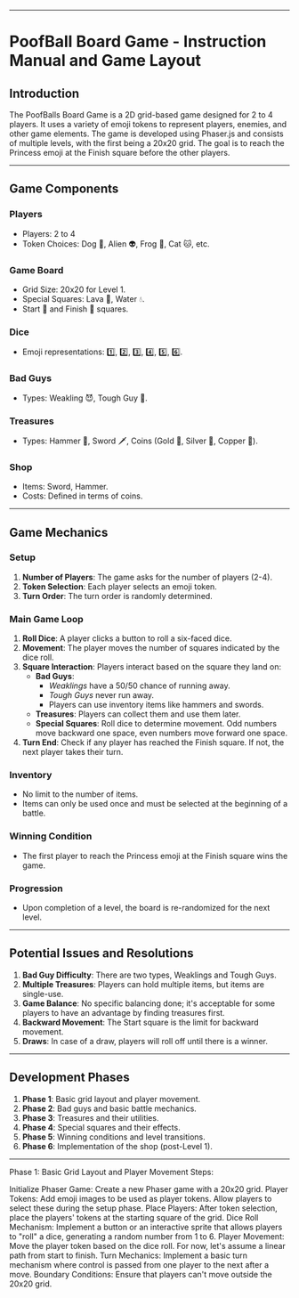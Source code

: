 
---

# PoofBall Board Game - Instruction Manual and Game Layout

## Introduction

The PoofBalls Board Game is a 2D grid-based game designed for 2 to 4 players. It uses a variety of emoji tokens to represent players, enemies, and other game elements. The game is developed using Phaser.js and consists of multiple levels, with the first being a 20x20 grid. The goal is to reach the Princess emoji at the Finish square before the other players.

---

## Game Components

### Players

- Players: 2 to 4
- Token Choices: Dog 🐶, Alien 👽, Frog 🐸, Cat 🐱, etc.
  
### Game Board

- Grid Size: 20x20 for Level 1.
- Special Squares: Lava 🌋, Water 💧.
- Start 🏁 and Finish 🏁 squares.
  
### Dice

- Emoji representations: 1️⃣, 2️⃣, 3️⃣, 4️⃣, 5️⃣, 6️⃣.
  
### Bad Guys

- Types: Weakling 😈, Tough Guy 👹.
  
### Treasures

- Types: Hammer 🔨, Sword 🗡️, Coins (Gold 🥇, Silver 🥈, Copper 🥉).
  
### Shop

- Items: Sword, Hammer.
- Costs: Defined in terms of coins.

---

## Game Mechanics

### Setup

1. **Number of Players**: The game asks for the number of players (2-4).
2. **Token Selection**: Each player selects an emoji token.
3. **Turn Order**: The turn order is randomly determined.

### Main Game Loop

1. **Roll Dice**: A player clicks a button to roll a six-faced dice.
2. **Movement**: The player moves the number of squares indicated by the dice roll.
3. **Square Interaction**: Players interact based on the square they land on:
    - **Bad Guys**: 
        - *Weaklings* have a 50/50 chance of running away.
        - *Tough Guys* never run away.
        - Players can use inventory items like hammers and swords.
    - **Treasures**: Players can collect them and use them later.
    - **Special Squares**: Roll dice to determine movement. Odd numbers move backward one space, even numbers move forward one space.
4. **Turn End**: Check if any player has reached the Finish square. If not, the next player takes their turn.

### Inventory

- No limit to the number of items.
- Items can only be used once and must be selected at the beginning of a battle.

### Winning Condition

- The first player to reach the Princess emoji at the Finish square wins the game.

### Progression

- Upon completion of a level, the board is re-randomized for the next level.

---

## Potential Issues and Resolutions

1. **Bad Guy Difficulty**: There are two types, Weaklings and Tough Guys.
2. **Multiple Treasures**: Players can hold multiple items, but items are single-use.
3. **Game Balance**: No specific balancing done; it's acceptable for some players to have an advantage by finding treasures first.
4. **Backward Movement**: The Start square is the limit for backward movement.
5. **Draws**: In case of a draw, players will roll off until there is a winner.

---

## Development Phases

1. **Phase 1**: Basic grid layout and player movement.
2. **Phase 2**: Bad guys and basic battle mechanics.
3. **Phase 3**: Treasures and their utilities.
4. **Phase 4**: Special squares and their effects.
5. **Phase 5**: Winning conditions and level transitions.
6. **Phase 6**: Implementation of the shop (post-Level 1).

---
Phase 1: Basic Grid Layout and Player Movement
Steps:

Initialize Phaser Game: Create a new Phaser game with a 20x20 grid.
Player Tokens: Add emoji images to be used as player tokens. Allow players to select these during the setup phase.
Place Players: After token selection, place the players' tokens at the starting square of the grid.
Dice Roll Mechanism: Implement a button or an interactive sprite that allows players to "roll" a dice, generating a random number from 1 to 6.
Player Movement: Move the player token based on the dice roll. For now, let's assume a linear path from start to finish.
Turn Mechanics: Implement a basic turn mechanism where control is passed from one player to the next after a move.
Boundary Conditions: Ensure that players can't move outside the 20x20 grid.